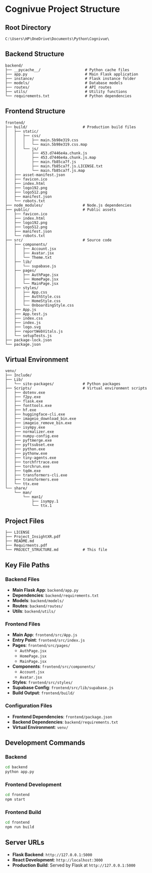# Cognivue Project Structure

## Root Directory
```
C:\Users\HP\OneDrive\Documents\Python\Cognivue\
```

## Backend Structure
```
backend/
├── __pycache__/                    # Python cache files
├── app.py                          # Main Flask application
├── instance/                       # Flask instance folder
├── models/                         # Database models
├── routes/                         # API routes
├── utils/                          # Utility functions
└── requirements.txt                # Python dependencies
```

## Frontend Structure
```
frontend/
├── build/                         # Production build files
│   ├── static/
│   │   ├── css/
│   │   │   ├── main.5b98e319.css
│   │   │   └── main.5b98e319.css.map
│   │   └── js/
│   │       ├── 453.d7446e4a.chunk.js
│   │       ├── 453.d7446e4a.chunk.js.map
│   │       ├── main.fb85ca7f.js
│   │       ├── main.fb85ca7f.js.LICENSE.txt
│   │       └── main.fb85ca7f.js.map
│   ├── asset-manifest.json
│   ├── favicon.ico
│   ├── index.html
│   ├── logo192.png
│   ├── logo512.png
│   ├── manifest.json
│   └── robots.txt
├── node_modules/                  # Node.js dependencies
├── public/                        # Public assets
│   ├── favicon.ico
│   ├── index.html
│   ├── logo192.png
│   ├── logo512.png
│   ├── manifest.json
│   └── robots.txt
├── src/                           # Source code
│   ├── components/
│   │   ├── Account.jsx
│   │   ├── Avatar.jsx
│   │   └── Theme.txt
│   ├── lib/
│   │   └── supabase.js
│   ├── pages/
│   │   ├── AuthPage.jsx
│   │   ├── HomePage.jsx
│   │   └── MainPage.jsx
│   ├── styles/
│   │   ├── App.css
│   │   ├── AuthStyle.css
│   │   ├── HomeStyle.css
│   │   └── OnboardingStyle.css
│   ├── App.js
│   ├── App.test.js
│   ├── index.css
│   ├── index.js
│   ├── logo.svg
│   ├── reportWebVitals.js
│   └── setupTests.js
├── package-lock.json
└── package.json
```

## Virtual Environment
```
venv/
├── Include/
├── Lib/
│   └── site-packages/             # Python packages
├── Scripts/                       # Virtual environment scripts
│   ├── dotenv.exe
│   ├── f2py.exe
│   ├── flask.exe
│   ├── fonttools.exe
│   ├── hf.exe
│   ├── huggingface-cli.exe
│   ├── imageio_download_bin.exe
│   ├── imageio_remove_bin.exe
│   ├── isympy.exe
│   ├── normalizer.exe
│   ├── numpy-config.exe
│   ├── pyftmerge.exe
│   ├── pyftsubset.exe
│   ├── python.exe
│   ├── pythonw.exe
│   ├── tiny-agents.exe
│   ├── torchfrtrace.exe
│   ├── torchrun.exe
│   ├── tqdm.exe
│   ├── transformers-cli.exe
│   ├── transformers.exe
│   └── ttx.exe
└── share/
    └── man/
        └── man1/
            ├── isympy.1
            └── ttx.1
```

## Project Files
```
├── LICENSE
├── Project_InsightXR.pdf
├── README.md
├── Requirments.pdf
└── PROJECT_STRUCTURE.md           # This file
```

## Key File Paths

### Backend Files
- **Main Flask App**: `backend/app.py`
- **Dependencies**: `backend/requirements.txt`
- **Models**: `backend/models/`
- **Routes**: `backend/routes/`
- **Utils**: `backend/utils/`

### Frontend Files
- **Main App**: `frontend/src/App.js`
- **Entry Point**: `frontend/src/index.js`
- **Pages**: `frontend/src/pages/`
  - `AuthPage.jsx`
  - `HomePage.jsx`
  - `MainPage.jsx`
- **Components**: `frontend/src/components/`
  - `Account.jsx`
  - `Avatar.jsx`
- **Styles**: `frontend/src/styles/`
- **Supabase Config**: `frontend/src/lib/supabase.js`
- **Build Output**: `frontend/build/`

### Configuration Files
- **Frontend Dependencies**: `frontend/package.json`
- **Backend Dependencies**: `backend/requirements.txt`
- **Virtual Environment**: `venv/`

## Development Commands

### Backend
```bash
cd backend
python app.py
```

### Frontend Development
```bash
cd frontend
npm start
```

### Frontend Build
```bash
cd frontend
npm run build
```

## Server URLs
- **Flask Backend**: `http://127.0.0.1:5000`
- **React Development**: `http://localhost:3000`
- **Production Build**: Served by Flask at `http://127.0.0.1:5000`
